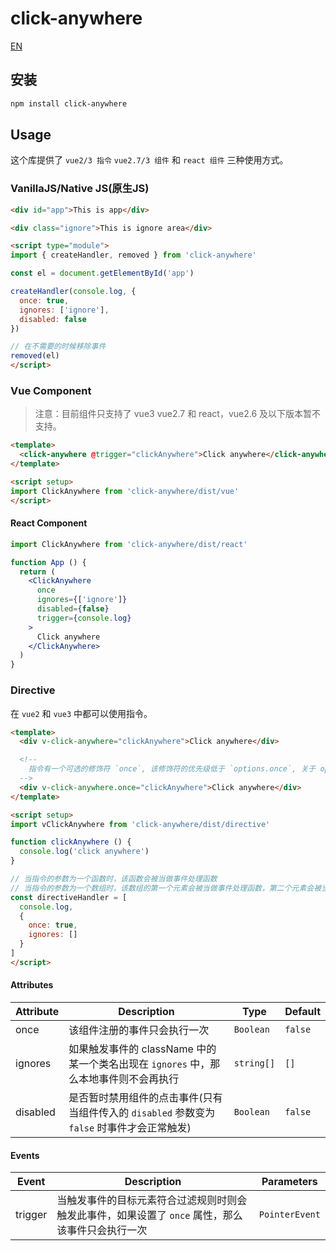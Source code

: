 # click-anywhere

[EN](./README.md)

## 安装

```bash
npm install click-anywhere
```

## Usage
这个库提供了 `vue2/3 指令` `vue2.7/3 组件` 和 `react 组件` 三种使用方式。


### VanillaJS/Native JS(原生JS)

```html
<div id="app">This is app</div>

<div class="ignore">This is ignore area</div>

<script type="module">
import { createHandler, removed } from 'click-anywhere'

const el = document.getElementById('app')

createHandler(console.log, {
  once: true,
  ignores: ['ignore'],
  disabled: false
})

// 在不需要的时候移除事件
removed(el)
</script>
```

### Vue Component
> 注意：目前组件只支持了 vue3 vue2.7 和 react，vue2.6 及以下版本暂不支持。

```html
<template>
  <click-anywhere @trigger="clickAnywhere">Click anywhere</click-anywhere>
</template>

<script setup>
import ClickAnywhere from 'click-anywhere/dist/vue'
</script>
```

#### React Component
```jsx
import ClickAnywhere from 'click-anywhere/dist/react'

function App () {
  return (
    <ClickAnywhere
      once
      ignores={['ignore']}
      disabled={false}
      trigger={console.log}
    >
      Click anywhere
    </ClickAnywhere>
  )
}
```

### Directive

在 `vue2` 和 `vue3` 中都可以使用指令。

```html
<template>
  <div v-click-anywhere="clickAnywhere">Click anywhere</div>

  <!--
    指令有一个可选的修饰符 `once`, 该修饰符的优先级低于 `options.once`, 关于 options 请看下文说明
  -->
  <div v-click-anywhere.once="clickAnywhere">Click anywhere</div>
</template>

<script setup>
import vClickAnywhere from 'click-anywhere/dist/directive'

function clickAnywhere () {
  console.log('click anywhere')
}

// 当指令的参数为一个函数时，该函数会被当做事件处理函数
// 当指令的参数为一个数组时，该数组的第一个元素会被当做事件处理函数，第二个元素会被当做 options
const directiveHandler = [
  console.log,
  {
    once: true,
    ignores: []
  }
]
</script>
```

#### Attributes
| Attribute | Description | Type | Default |
| --- | --- | --- | --- |
| once | 该组件注册的事件只会执行一次 | `Boolean` | `false` |
| ignores | 如果触发事件的 className 中的某一个类名出现在 `ignores` 中，那么本地事件则不会再执行 | `string[]` | `[]` |
| disabled | 是否暂时禁用组件的点击事件(只有当组件传入的 `disabled` 参数变为 `false` 时事件才会正常触发) | `Boolean` | `false` |

#### Events
| Event | Description | Parameters |
| --- | --- | --- |
| trigger | 当触发事件的目标元素符合过滤规则时则会触发此事件，如果设置了 `once` 属性，那么该事件只会执行一次 | `PointerEvent` |
